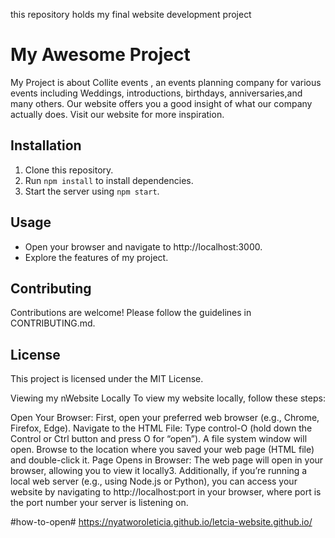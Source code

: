this repository holds my final website development project

# My Awesome Project

My  Project is about Collite events , an events planning company for various events including Weddings, introductions, birthdays, anniversaries,and many others. Our website offers you a good insight of what our company actually does. Visit our website for more inspiration.

## Installation

1. Clone this repository.
2. Run `npm install` to install dependencies.
3. Start the server using `npm start`.

## Usage

- Open your browser and navigate to http://localhost:3000.
- Explore the features of my project.

## Contributing

Contributions are welcome! Please follow the guidelines in CONTRIBUTING.md.

## License

This project is licensed under the MIT License.


Viewing my nWebsite Locally
To view my website locally, follow these steps:

Open Your Browser: First, open your preferred web browser (e.g., Chrome, Firefox, Edge).
Navigate to the HTML File: Type control-O (hold down the Control or Ctrl button and press O for “open”). A file system window will open. Browse to the location where you saved your web page (HTML file) and double-click it.
Page Opens in Browser: The web page will open in your browser, allowing you to view it locally3.
Additionally, if you’re running a local web server (e.g., using Node.js or Python), you can access your website by navigating to http://localhost:port in your browser, where port is the port number your server is listening on.

#how-to-open#
https://nyatworoleticia.github.io/letcia-website.github.io/

